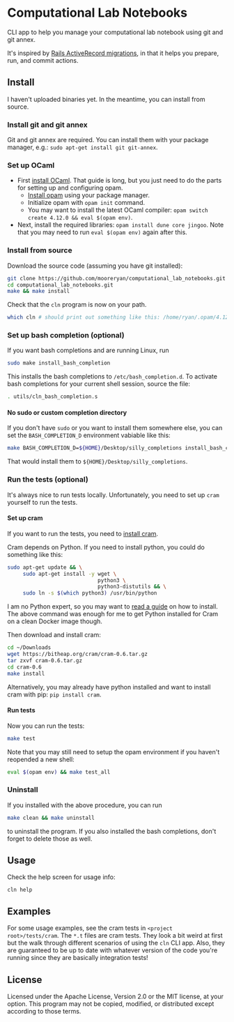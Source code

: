 # Computational Lab Notebooks

CLI app to help you manage your computational lab notebook using git
and git annex.

It's inspired by [Rails ActiveRecord
migrations](https://guides.rubyonrails.org/active_record_migrations.html#running-migrations),
in that it helps you prepare, run, and commit actions.

## Install

I haven't uploaded binaries yet.  In the meantime, you can install
from source.

### Install git and git annex

Git and git annex are required.  You can install them with your
package manager, e.g.: `sudo apt-get install git git-annex`.

### Set up OCaml

* First [install OCaml](https://dev.realworldocaml.org/install.html).
  That guide is long, but you just need to do the parts for setting up
  and configuring opam.
  * [Install
    opam](http://opam.ocaml.org/doc/Install.html#Using-your-distribution-39-s-package-system)
    using your package manager.
  * Initialize opam with `opam init` command.
  * You may want to install the latest OCaml compiler: `opam switch
    create 4.12.0 && eval $(opam env)`.
* Next, install the required libraries: `opam install dune core
  jingoo`.  Note that you may need to run `eval $(opam env)` again
  after this.

### Install from source

Download the source code (assuming you have git installed):

```sh
git clone https://github.com/mooreryan/computational_lab_notebooks.git
cd computational_lab_notebooks.git
make && make install
```

Check that the `cln` program is now on your path.

```sh
which cln # should print out something like this: /home/ryan/.opam/4.12.0/bin/cln
```

### Set up bash completion (optional)

If you want bash completions and are running Linux, run

```sh
sudo make install_bash_completion
```

This installs the bash completions to `/etc/bash_completion.d`.  To
activate bash completions for your current shell session, source the
file:

```sh
. utils/cln_bash_completion.s
```

#### No sudo or custom completion directory

If you don't have `sudo` or you want to install them somewhere else,
you can set the `BASH_COMPLETION_D` environment vabiable like this:

```sh
make BASH_COMPLETION_D=${HOME}/Desktop/silly_completions install_bash_completion
```

That would install them to `${HOME}/Desktop/silly_completions`.

### Run the tests (optional)

It's always nice to run tests locally.  Unfortunately, you need to set
up `cram` yourself to run the tests.

#### Set up cram

If you want to run the tests, you need to [install
cram](https://bitheap.org/cram/).

Cram depends on Python.  If you need to install python, you could do
something like this:

```sh
sudo apt-get update && \
     sudo apt-get install -y wget \
                             python3 \
                             python3-distutils && \
     sudo ln -s $(which python3) /usr/bin/python
```

I am no Python expert, so you may want to [read a
guide](https://wiki.python.org/moin/BeginnersGuide/Download) on how to
install.  The above command was enough for me to get Python installed
for Cram on a clean Docker image though.

Then download and install cram:

```sh
cd ~/Downloads
wget https://bitheap.org/cram/cram-0.6.tar.gz
tar zxvf cram-0.6.tar.gz
cd cram-0.6
make install
```

Alternatively, you may already have python installed and want to
install cram with pip: `pip install cram`.

#### Run tests

Now you can run the tests:

```sh
make test
```

Note that you may still need to setup the opam environment if you
haven't reopended a new shell:

```sh
eval $(opam env) && make test_all
```

### Uninstall

If you installed with the above procedure, you can run

```sh
make clean && make uninstall
```

to uninstall the program.  If you also installed the bash completions,
don't forget to delete those as well.

## Usage

Check the help screen for usage info:

```
cln help
```

## Examples

For some usage examples, see the cram tests in `<project
root>/tests/cram`.  The `*.t` files are cram tests.  They look a bit
weird at first but the walk through different scenarios of using the
`cln` CLI app.  Also, they are guaranteed to be up to date with
whatever version of the code you're running since they are basically
integration tests!

## License

Licensed under the Apache License, Version 2.0 or the MIT license, at
your option. This program may not be copied, modified, or distributed
except according to those terms.
